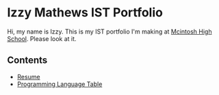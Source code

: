 # Izzy Mathews IST Portfolio

Hi, my name is Izzy. This is my IST portfolio I'm making at [Mcintosh High School](https://www.fcboe.org/mhs). Please look at it. 

## Contents
- [Resume](RESUME.md)
- [Programming Language Table](PROGRAMMING-LANGUAGES-TABLE.md)
